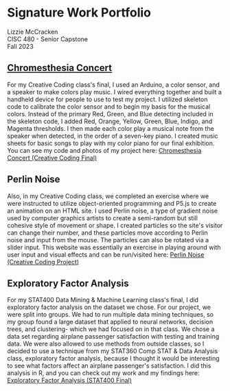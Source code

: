 # Signature Work Portfolio
Lizzie McCracken  
CISC 480 - Senior Capstone  
Fall 2023

## [Chromesthesia Concert](https://github.com/emmccracken/creative-coding-final)
For my Creative Coding class's final, I used an Arduino, a color sensor, and a speaker to make colors play music. I wired everything together and built a handheld device for people to use to test my project. I utilized skeleton code to calibrate the color sensor and to begin my basis for the musical colors. Instead of the primary Red, Green, and Blue detecting included in the skeleton code, I added Red, Orange, Yellow, Green, Blue, Indigo, and Magenta thresholds. I then made each color play a musical note from the speaker when detected, in the order of a seven-key piano. I created music sheets for basic songs to play with my color piano for our final exhibition. You can see my code and photos of my project here: [Chromesthesia Concert (Creative Coding Final)](https://github.com/emmccracken/creative-coding-final)   

## Perlin Noise
Also, in my Creative Coding class, we completed an exercise where we were instructed to utilize object-oriented programming and P5.js to create an animation on an HTML site. I used Perlin noise, a type of gradient noise used by computer graphics artists to create a semi-random but still cohesive style of movement or shape. I created particles so the site's visitor can change their number, and these particles move according to Perlin noise and input from the mouse. The particles can also be rotated via a slider input. This website was essentially an exercise in playing around with user input and visual effects and can be run/visited here: [Perlin Noise (Creative Coding Project)](https://github.com/emmccracken/perlin-noise-project)   

## Exploratory Factor Analysis
For my STAT400 Data Mining & Machine Learning class's final, I did exploratory factor analysis on the dataset we chose. For our project, we were split into groups. We had to run multiple data mining techniques, so my group found a large dataset that applied to neural networks, decision trees, and clustering- which we had focused on in that class. We chose a data set regarding airplane passenger satisfaction with testing and training data. We were also allowed to use methods from outside classes, so I decided to use a technique from my STAT360 Comp STAT & Data Analysis class, exploratory factor analysis, because I thought it would be interesting to see what factors affect an airplane passenger's satisfaction. I did this analysis in R, and you can check out my work and my findings here: [Exploratory Factor Analysis (STAT400 Final)](https://github.com/emmccracken/stat-400-final)  

